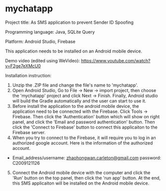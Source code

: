 # mychatapp

Project title: As SMS application to prevent Sender ID Spoofing

Programming language: Java, SQLite Query

Platform: Android Studio, Firebase

This application needs to be installed on an Android mobile device.

Demo video (edited using WeVideo): https://www.youtube.com/watch?v=F2ge7eXMcU0

Installation instruction: 

1. Unzip the .ZIP file and change the file's name to 'mychatapp'.
2. Open Android Studio, Go to File -> New -> import project, then choose the 'mychatapp' project and click Next -> Finish. Finally, Android studio will build the Gradle automatically and the user can start to use it. 
3. Before install the application to the android mobile device, the application need to be connected with the Firebase. Click Tools -> Firebase. Then click the 'Authentication' button which will show on right panel, and click the 'Email and password authentication' button. Then click the 'Connect to Firebase' button to connect this applicaiton to the Firebase server. 
4. When you try to connect to the Firebase, it will require you to log in an authorized google account. Here is the information of the authorized account. 
- Email_address/username: zhaohongwan.carleton@gmail.com   password: C2009121126
5. Connect the Android mobile device with the computer and click the 'Run' button on the top panel, then click the 'run app' button. At the end, this SMS applicaiton will be installed on the Android mobile device. 

